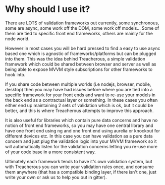 # Why should I use it?

There are LOTS of validation frameworks out currently, some synchronous, some are async, some work off the DOM, some work off models... Some of them are tied to specific front end frameworks, others are mainly for the node world.

However in most cases you will be hard pressed to find a easy to use async based one which is agnostic of frameworks/platforms but can be plugged into them. This was the idea behind Treacherous, a simple validation framework which could be shared between browser and server as well as being able to expose MVVM style subscriptions for other frameworks to hook into.

If you share code between multiple worlds (i.e nodejs, browser, mobile, desktop) then you may have had issues before where you are tied into a specific framework for your front ends and want to re-use your models in the back end as a contractual layer or something. In these cases you often either end up maintaining 2 sets of validation which is ok, but it could be better, and this is where Treacherous attempts to improve this approach.

It is also useful for libraries which contain pure data concerns and have no notion of front end frameworks, so you may have one central library and have one front end using ng and one front end using aurelia or knockout for different devices etc. In this case you can have validation as a pure data concern and just plug the validation logic into your MVVM framework so it will automatically listen for the validation concerns letting you re-use more of your code base in a more consistent way.

Ultimately each framework tends to have it's own validation system, but with Treacherous you can write your validation rules once, and consume them anywhere (that has a  compatible binding layer, if there isn't one, just write your own or ask us to help you out in gitter).